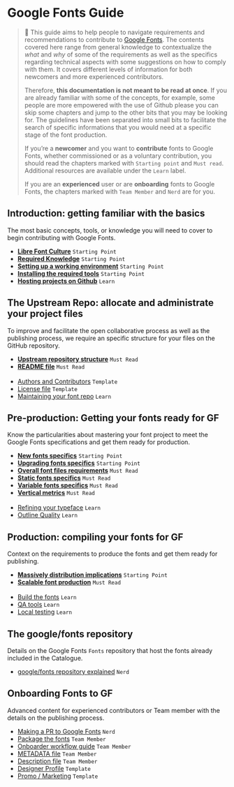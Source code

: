 # Google Fonts Guide

> 🦜 This guide aims to help people to navigate requirements and recommendations to contribute to [Google Fonts](https://fonts.google.com). The contents covered here range from general knowledge to contextualize the _what_ and _why_ of some of the requirements as well as the specifics regarding technical aspects with some suggestions on how to comply with them. It covers different levels of information for both newcomers and more experienced contributors.
>
> Therefore, **this documentation is not meant to be read at once**. If you are already familiar with some of the concepts, for example, some people are more empowered with the use of Github please you can skip some chapters and jump to the other bits that you may be looking for. The guidelines have been separated into small bits to facilitate the search of specific informations that you would need at a specific stage of the font production.
>
> If you’re a **newcomer** and you want to **contribute** fonts to Google Fonts, whether commissioned or as a voluntary contribution, you should read the chapters marked with `Starting point` and `Must read`. Additional resources are available under the `Learn` label.
> 
> If you are an **experienced** user or are **onboarding** fonts to Google Fonts, the chapters marked with `Team Member` and `Nerd` are for you.

## Introduction: getting familiar with the basics

The most basic concepts, tools, or knowledge you will need to cover to begin contributing with Google Fonts.

* <b>[Libre Font Culture](culture.md)</b> `Starting Point`
* <b>[Required Knowledge](https://googlefonts.github.io/gf-guide/tools.html#required-knowledge)</b> `Starting Point`
* <b>[Setting up a working environment](https://googlefonts.github.io/gf-guide/tools.</b>html#setting-up-a-working-environment)</b> `Starting Point`
* <b>[Installing the required tools](https://googlefonts.github.io/gf-guide/tools.html#installing-the-required-tools)</b> `Starting Point`
* <b>[Hosting projects on Github](hosting.md)</b> `Learn`

## The Upstream Repo: allocate and administrate your project files

To improve and facilitate the open collaborative process as well as the publishing process, we require an specific structure for your files on the GitHub repository.

* <b>[Upstream repository structure](upstream.md)</b> `Must Read`
* <b>[README file](readmefile.md)</b> `Must Read`
<br><br>
* [Authors and Contributors](authors.md) `Template`
* [License file](license.md) `Template`
* [Maintaining your font repo](maintaining.md) `Learn`

## Pre-production: Getting your fonts ready for GF

Know the particularities about mastering your font project to meet the Google Fonts specifications and get them ready for production.

* <b>[New fonts specifics](https://googlefonts.github.io/gf-guide/onboarding.html#new-fonts)</b> `Starting Point`
* <b>[Upgrading fonts specifics](https://googlefonts.github.io/gf-guide/onboarding.html#font-upgrades)</b> `Starting Point`
* <b>[Overall font files requirements](requirements.md)</b> `Must Read`
* <b>[Static fonts specifics](statics.md)</b> `Must Read`
* <b>[Variable fonts specifics](variable.md)</b> `Must Read`
* <b>[Vertical metrics](metrics.md)</b> `Must Read`
<br><br>
* [Refining your typeface](refining.md) `Learn`
* [Outline Quality](outlines.md) `Learn`

## Production: compiling your fonts for GF

Context on the requirements to produce the fonts and get them ready for publishing.

* <b>[Massively distribution implications](https://googlefonts.github.io/gf-guide/production.html#fonts-are-massively-distributed)</b> `Starting Point`
* <b>[Scalable font production](https://googlefonts.github.io/gf-guide/production.html#scalable-font-production)</b> `Must Read`
<br><br>
* [Build the fonts](build.md) `Learn`
* [QA tools](qa.md) `Learn`
* [Local testing](testing.md) `Learn`


## The google/fonts repository 

Details on the Google Fonts `Fonts` repository that host the fonts already included in the Catalogue.

* [google/fonts repository explained](googlefonts.md) `Nerd`


## Onboarding Fonts to GF

Advanced content for experienced contributors or Team member with the details on the publishing process.

* [Making a PR to Google Fonts](making-pr.md) `Nerd`
* [Package the fonts](package.md) `Team Member`
* [Onboarder workflow guide](onboarder-workflow.md) `Team Member`
* [METADATA file](metadata.md) `Team Member`
* [Description file](description.md) `Team Member`
* [Designer Profile](profile.md) `Template`
* [Promo / Marketing](marketing.md) `Template`

<!-- ## More info

Overall knowledge 

* [The font tables explained](fonttables.md) `Learn` -->

